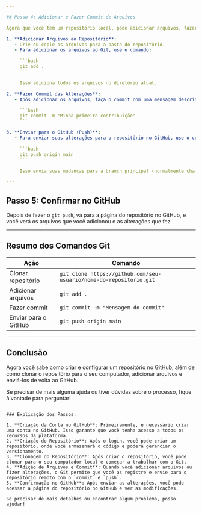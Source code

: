 ```yaml
---

## Passo 4: Adicionar e Fazer Commit de Arquivos

Agora que você tem um repositório local, pode adicionar arquivos, fazer alterações e enviá-los para o GitHub.

1. **Adicionar Arquivos ao Repositório**:
   - Crie ou copie os arquivos para a pasta do repositório.
   - Para adicionar os arquivos ao Git, use o comando:

     ```bash
     git add .
     ```

     Isso adiciona todos os arquivos no diretório atual.

2. **Fazer Commit das Alterações**:
   - Após adicionar os arquivos, faça o commit com uma mensagem descritiva:

     ```bash
     git commit -m "Minha primeira contribuição"
     ```

3. **Enviar para o GitHub (Push)**:
   - Para enviar suas alterações para o repositório no GitHub, use o comando:

     ```bash
     git push origin main
     ```

     Isso envia suas mudanças para a branch principal (normalmente chamada de `main` ou `master`).

---
```


## Passo 5: Confirmar no GitHub

Depois de fazer o `git push`, vá para a página do repositório no GitHub, e você verá os arquivos que você adicionou e as alterações que fez.

---

## Resumo dos Comandos Git

| Ação                              | Comando                                        |
|-----------------------------------|------------------------------------------------|
| Clonar repositório                | `git clone https://github.com/seu-usuario/nome-do-repositorio.git` |
| Adicionar arquivos                | `git add .`                                    |
| Fazer commit                      | `git commit -m "Mensagem do commit"`           |
| Enviar para o GitHub              | `git push origin main`                         |

---

## Conclusão

Agora você sabe como criar e configurar um repositório no GitHub, além de como clonar o repositório para o seu computador, adicionar arquivos e enviá-los de volta ao GitHub.

Se precisar de mais alguma ajuda ou tiver dúvidas sobre o processo, fique à vontade para perguntar!
```

### Explicação dos Passos:

1. **Criação da Conta no GitHub**: Primeiramente, é necessário criar uma conta no GitHub. Isso garante que você tenha acesso a todos os recursos da plataforma.
2. **Criação do Repositório**: Após o login, você pode criar um repositório, onde você armazenará o código e poderá gerenciar o versionamento.
3. **Clonagem do Repositório**: Após criar o repositório, você pode clonar para o seu computador local e começar a trabalhar com o Git.
4. **Adição de Arquivos e Commit**: Quando você adicionar arquivos ou fizer alterações, o Git permite que você as registre e envie para o repositório remoto com o `commit` e `push`.
5. **Confirmação no GitHub**: Após enviar as alterações, você pode acessar a página do repositório no GitHub e ver as modificações.

Se precisar de mais detalhes ou encontrar algum problema, posso ajudar!